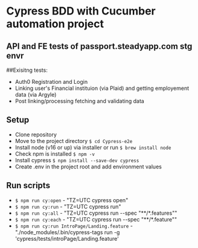 # Cypress BDD with Cucumber automation project
## API and FE tests of passport.steadyapp.com stg envr

##Exisitng tests: 
- Auth0 Registration and Login
- Linking user's Financial instituion (via Plaid) and getting employement data (via Argyle)
- Post linking/processing fetching and validating data

## Setup
- Clone repository
- Move to the project directory `$ cd Cypress-e2e`
- Install node (v16 or up) via installer or run `$ brew install node`
- Check npm is installed `$ npm -v`
- Install cypress `$ npm install --save-dev cypress`
- Create .env in the project root and add environment values

## Run scripts
- `$ npm run cy:open` - "TZ=UTC cypress open"
- `$ npm run cy:run` - "TZ=UTC cypress run"
- `$ npm run cy:all` - "TZ=UTC cypress run --spec \"**/*.features\""
- `$ npm run cy:each` - "TZ=UTC cypress run --spec \"**/*.feature\""
- `$ npm run cy:run IntroPage/Landing.feature` - "./node_modules/.bin/cypress-tags run -g 'cypress/tests/introPage/Landing.feature'
